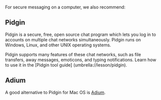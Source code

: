 [Title]: # (Other secure messaging options)
[Order]: # (4)

For secure messaging on a computer, we also recommend:

## Pidgin

Pidgin is a secure, free, open source chat program which lets you log in to accounts on multiple chat networks simultaneously. Pidgin runs on Windows, Linux, and other UNIX operating systems. 

Pidgin supports many features of these chat networks, such as file transfers, away messages, emoticons, and typing notifications. Learn how to use it in the [Pidgin tool guide] (umbrella://lesson/pidgin).

## Adium

A good alternative to Pidgin for Mac OS is [Adium](http://adium.im/). 
